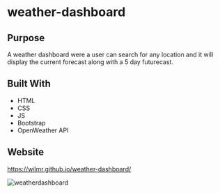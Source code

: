 # weather-dashboard

## Purpose

A weather dashboard were a user can search for any location and it will display the current forecast along with a 5 day futurecast.

## Built With

- HTML
- CSS
- JS
- Bootstrap
- OpenWeather API

## Website

https://wilmr.github.io/weather-dashboard/

![weatherdashboard](https://user-images.githubusercontent.com/50350162/204278247-64991b72-fba7-47fa-b38b-778a25072004.gif)
